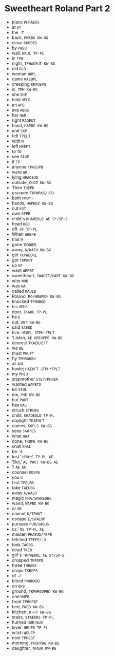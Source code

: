 # Sweetheart Roland Part 2

* place `PHRAEUS`
* at `AT`
* the `-T`
* back, `PWABG KW-BG`
* close `KHROES`
* by `PWEU`
* wall. `WAUL TP-PL`
* in `TPH`
* night, `TPHAOEUT KW-BG`
* old `OLD`
* woman `WOPL`
* came `KAEUPL`
* creeping `KRAOEPG`
* in, `TPH KW-BG`
* she `SHE`
* held `HELD`
* an `APB`
* axe `ABGS`
* her `HER`
* right `RAOEUT`
* hand, `HAPBD KW-BG`
* and `SKP`
* felt `TPELT`
* with `W`
* left `HREFT`
* to `TO`
* see `SAOE`
* if `TP`
* anyone `TPHEUPB`
* were `WR`
* lying `HRAOEUG`
* outside, `OUDZ KW-BG`
* Then `THEPB`
* grasped `TKPWRAS/-PD`
* both `PWO*T`
* hands, `HAPBDZ KW-BG`
* cut `KUT`
* own `OEPB`
* child's `KHAOEULD AE S*/SP-S`
* head `HED`
* off. `OF TP-PL`
* When `WHEPB`
* had `H`
* gone `TKWOPB`
* away, `A/WAEU KW-BG`
* girl `TKPWEURL`
* got `TKPWOT`
* up `UP`
* went `WEPBT`
* sweetheart, `SWAOET/HART KW-BG`
* who `WHO`
* was `WA`
* called `KAULD`
* Roland, `RO/HRAPBD KW-BG`
* knocked `TPHOBGD`
* his `HEUS`
* door. `TKAOR TP-PL`
* he `E`
* out, `OUT KW-BG`
* said `SAEUD`
* him: `HEUPL STPH-FPLT`
* 'Listen, `AE HREUFPB KW-BG`
* dearest `TKAER/EFT`
* we `WE`
* must `PHUFT`
* fly `TPHRAOEU`
* all `AUL`
* haste; `HAEUFT STPH*FPLT`
* my `PHEU`
* stepmother `STEP/PHOER`
* wanted `WAPBTD`
* kill `KEUL`
* me, `PHE KW-BG`
* but `PWUT`
* has `HAS`
* struck `STRUBG`
* child. `KHAOEULD TP-PL`
* daylight `TKAEULT`
* comes, `KOPLS KW-BG`
* sees `SAO*ES`
* what `WHA`
* done, `TKOPB KW-BG`
* shall `SHAL`
* be `-B`
* lost.' `HRO*S TP-PL AE`
* 'But,' `AE PWUT KW-BG AE`
* 'I `AE EU`
* counsel `KOUPB`
* you `U`
* first `TPEURS`
* take `TAEUBG`
* away `A/WAEU`
* magic `PHA/SKWREUBG`
* wand, `WAPBD KW-BG`
* or `OR`
* cannot `K/TPHOT`
* escape `E/SKAEUP`
* pursues `PUR/SAOUS`
* us.' `US TP-PL AE`
* maiden `PHAEUD/*EPB`
* fetched `TPEFP/-D`
* took `TAOBG`
* dead `TKED`
* girl's `TKPWEURL AE S*/SP-S`
* dropped `TKROPD`
* three `THRAOE`
* drops `TKROPS`
* of `-F`
* blood `PWHRAOD`
* on `OPB`
* ground, `TKPWROUPBD KW-BG`
* one `WUPB`
* front `TPROPBT`
* bed, `PWED KW-BG`
* kitchen, `K-FP KW-BG`
* stairs. `STAEURS TP-PL`
* hurried `HUR/EUD`
* lover. `HRUFR TP-PL`
* witch `WEUFP`
* next `TPHEGT`
* morning, `PHORPBG KW-BG`
* daughter, `TKAUR KW-BG`
